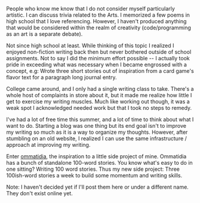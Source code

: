 People who know me know that I do not consider myself particularly artistic. I can discuss trivia related to the Arts. I memorized a few poems in high school that I love referencing. However, I haven't produced anything that would be considered within the realm of creativity (code/programming as an art is a separate debate). 

Not since high school at least. While thinking of this topic I realized I enjoyed non-fiction writing back then but never bothered outside of school assignments. Not to say I did the minimum effort possible -- I actually took pride in exceeding what was necessary when I became engrossed with a concept, e.g: Wrote three short stories out of inspiration from a card game's flavor text for a paragraph long journal entry.

College came around, and I only had a single writing class to take. There's a whole host of complaints in store about it, but it made me realize how little I get to exercise my writing muscles. Much like working out though, it was a weak spot I acknowledged needed work but that I took no steps to remedy. 

I've had a lot of free time this summer, and a lot of time to think about what I want to do. Starting a blog was one thing but its end goal isn't to improve my writing so much as it is a way to organize my thoughts. However, after stumbling on an old website, I realized I can use the same infrastructure / approach at improving my writing.

Enter [ommatidia](http://www.ommatidia.org/2007/11/30/alaric/), the inspiration to a little side project of mine. Ommatidia has a bunch of standalone 100-word stories. You know what's easy to do in one sitting? Writing 100 word stories. Thus my new side project: Three 100ish-word stories a week to build some momentum and writing skills. 

Note: I haven't decided yet if I'll post them here or under a different name. They don't exist online yet.


